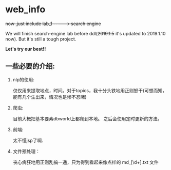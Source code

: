 # web_info



~~now ,just include lab_1 ----->  search engine~~


  We will finish search-engine lab before ddl(~~2019.1.5~~ it's updated to 2019.1.10 now).  But it's still a tough project.
  
  **Let's try our best!!**

## 一些必要的介绍:

 1. nlp的使用:
 
    仅仅用来提取地点，时间。对于topics，我十分头铁地用正则怒干(可想而知，能有几个生出来，情况也是惨不忍睹)
 
 2. 爬虫:
    
    目前大概把基本要素dbworld上都爬到本地。   之后会使用定时更新的方法。
    
 3. 前端:
    
    太不懂jsp了啊.
    
 4. 文件预处理：
    
    丧心病狂地用正则乱搞一通，只为得到看起来像点样的 md_[\\d+].txt 文件
